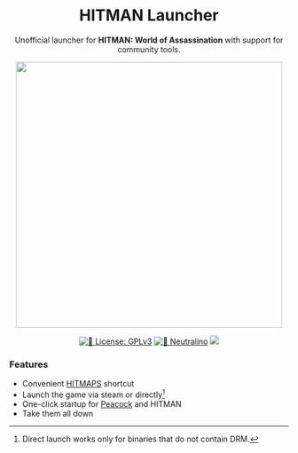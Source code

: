 <h1 align="center">HITMAN Launcher</h1>

<p align="center">Unofficial launcher for <strong>HITMAN: World of Assassination</strong> with support for community tools.</p>

<p align="center">
<kbd><img width="480" src="https://github.com/user-attachments/assets/e851836d-7799-4969-ae13-e4920473c8c3" /></kbd>
</p>

<p align="center">
<a href="https://github.com/benjammin4dayz/hitman-launcher/blob/main/LICENSE" target="_blank"><img alt="📝 License: GPLv3" src="https://img.shields.io/badge/%F0%9F%93%9D_license-GPLv3-21bb42.svg" /></a>
<a href="#"><img alt="💫 Neutralino" src="https://img.shields.io/github/package-json/dependency-version/benjammin4dayz/hitman-launcher/%40neutralinojs%2Flib?filename=react-src%2Fpackage.json&label=%F0%9F%92%AB%20Neutralino" /></a>
<a href="https://github.com/benjammin4dayz/hitman-launcher/releases/latest/download/HITMAN-release.zip" target="_blank"><img src="https://img.shields.io/github/downloads/benjammin4dayz/hitman-launcher/latest/HITMAN-release.zip" /></a>
</p>

### Features

- Convenient [HITMAPS](https://www.hitmaps.com/) shortcut
- Launch the game via steam or directly[^1]
- One-click startup for [Peacock](https://github.com/thepeacockproject/Peacock) and HITMAN
- Take them all down

[^1]: Direct launch works only for binaries that do not contain DRM.
